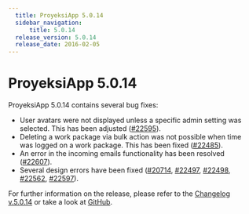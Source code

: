 ```yaml
---
  title: ProyeksiApp 5.0.14
  sidebar_navigation:
      title: 5.0.14
  release_version: 5.0.14
  release_date: 2016-02-05
---
```



# ProyeksiApp 5.0.14

ProyeksiApp 5.0.14 contains several bug fixes:

  - User avatars were not displayed unless a specific admin setting was
    selected. This has been adjusted
    ([\#22595](https://community.openproject.org/work_packages/22595/activity)).
  - Deleting a work package via bulk action was not possible when time
    was logged on a work package. This has been fixed
    ([\#22485](https://community.openproject.org/work_packages/22485/activity)).
  - An error in the incoming emails functionality has been resolved
    ([\#22607](https://community.openproject.org/work_packages/22607/activity)).
  - Several design errors have been fixed
    ([\#20714](https://community.openproject.org/work_packages/20714/activity),
    [\#22497](https://community.openproject.org/work_packages/22497/activity),
    [\#22498](https://community.openproject.org/work_packages/22498/activity),
    [\#22562](https://community.openproject.org/work_packages/22562/activity),
    [\#22597](https://community.openproject.org/work_packages/22597/activity)).

For further information on the release, please refer to the [Changelog
v.5.0.14](https://community.openproject.org/versions/799) or take a look
at [GitHub](https://github.com/opf/openproject/tree/v5.0.14).



